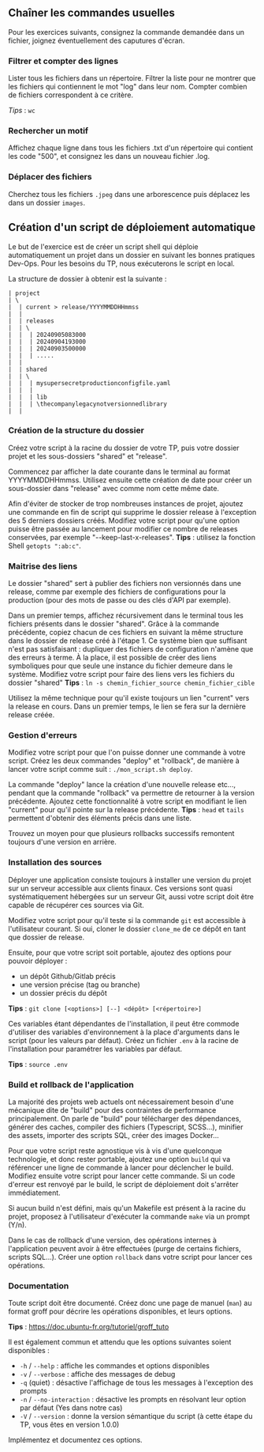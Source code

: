 ## Chaîner les commandes usuelles

Pour les exercices suivants, consignez la commande demandée dans un fichier, joignez éventuellement des caputures d'écran.

### Filtrer et compter des lignes

Lister tous les fichiers dans un répertoire.
Filtrer la liste pour ne montrer que les fichiers qui contiennent le mot "log" dans leur nom.
Compter combien de fichiers correspondent à ce critère.

_Tips_ : ```wc```

### Rechercher un motif

Affichez chaque ligne dans tous les fichiers .txt d'un répertoire qui contient les code "500", et consignez les dans un nouveau fichier .log.

### Déplacer des fichiers

Cherchez tous les fichiers ```.jpeg``` dans une arborescence puis déplacez les dans un dossier ```images```.

## Création d'un script de déploiement automatique

Le but de l'exercice est de créer un script shell qui déploie automatiquement un projet dans un dossier en suivant les bonnes pratiques Dev-Ops.
Pour les besoins du TP, nous exécuterons le script en local.

La structure de dossier à obtenir est la suivante :
```
| project
| \
|  | current > release/YYYYMMDDHHmmss
|  |
|  | releases
|  | \
|  |  | 20240905083000
|  |  | 20240904193000
|  |  | 20240903500000
|  |  | .....
|  |
|  | shared
|  | \
|  |  | mysupersecretproductionconfigfile.yaml
|  |  |
|  |  | lib
|  |  | \thecompanylegacynotversionnedlibrary
|  |
```

### Création de la structure du dossier

Créez votre script à la racine du dossier de votre TP, puis votre dossier projet et les sous-dossiers "shared" et "release".

Commencez par afficher la date courante dans le terminal au format YYYYMMDDHHmmss.
Utilisez ensuite cette création de date pour créer un sous-dossier dans "release" avec comme nom cette même date.

Afin d'éviter de stocker de trop nombreuses instances de projet, ajoutez une commande en fin de script qui supprime le dossier release à l'exception des 5 derniers dossiers créés. Modifiez votre script pour qu'une option puisse être passée au lancement pour modifier ce nombre de releases conservées, par exemple "--keep-last-x-releases".
__Tips__ : utilisez la fonction Shell `getopts ":ab:c"`.

### Maitrise des liens

Le dossier "shared" sert à publier des fichiers non versionnés dans une release, comme par exemple des fichiers de configurations pour la production (pour des mots de passe ou des clés d'API par exemple).

Dans un premier temps, affichez récursivement dans le terminal tous les fichiers présents dans le dossier "shared".
Grâce à la commande précédente, copiez chacun de ces fichiers en suivant la même structure dans le dossier de release créé à l'étape 1.
Ce système bien que suffisant n'est pas satisfaisant : dupliquer des fichiers de configuration n'amène que des erreurs à terme. À la place, il est possible de créer des liens symboliques pour que seule une instance du fichier demeure dans le système. Modifiez votre script pour faire des liens vers les fichiers du dossier "shared"
__Tips__ : `ln -s chemin_fichier_source chemin_fichier_cible`

Utilisez la même technique pour qu'il existe toujours un lien "current" vers la release en cours.
Dans un premier temps, le lien se fera sur la dernière release créée.

### Gestion d'erreurs

Modifiez votre script pour que l'on puisse donner une commande à votre script.
Créez les deux commandes "deploy" et "rollback", de manière à lancer votre script comme suit : `./mon_script.sh deploy`.

La commande "deploy" lance la création d'une nouvelle release etc..., pendant que la commande "rollback" va permettre de retourner à la version précédente.
Ajoutez cette fonctionnalité à votre script en modifiant le lien "current" pour qu'il pointe sur la release précédente.
__Tips__ : `head` et `tails` permettent d'obtenir des éléments précis dans une liste.

Trouvez un moyen pour que plusieurs rollbacks successifs remontent toujours d'une version en arrière.

### Installation des sources

Déployer une application consiste toujours à installer une version du projet sur un serveur accessible aux clients finaux.
Ces versions sont quasi systématiquement hébergées sur un serveur Git, aussi votre script doit être capable de récupérer ces sources via Git.

Modifiez votre script pour qu'il teste si la commande `git` est accessible à l'utilisateur courant. Si oui, cloner le dossier `clone_me` de ce dépôt en tant que dossier de release.

Ensuite, pour que votre script soit portable, ajoutez des options pour pouvoir déployer :
 - un dépôt Github/Gitlab précis
 - une version précise (tag ou branche)
 - un dossier précis du dépôt

__Tips__ : `git clone [<options>] [--] <dépôt> [<répertoire>]`

Ces variables étant dépendantes de l'installation, il peut être commode d'utiliser des variables d'environnement à la place d'arguments dans le script (pour les valeurs par défaut).
Créez un fichier `.env` à la racine de l'installation pour paramétrer les variables par défaut.

__Tips__ : `source .env`

### Build et rollback de l'application

La majorité des projets web actuels ont nécessairement besoin d'une mécanique dite de "build" pour des contraintes de performance principalement.
On parle de "build" pour télécharger des dépendances, générer des caches, compiler des fichiers (Typescript, SCSS...), minifier des assets, importer des scripts SQL, créer des images Docker...

Pour que votre script reste agnostique vis à vis d'une quelconque technologie, et donc rester portable, ajoutez une option `build` qui va référencer une ligne de commande à lancer pour déclencher le build.
Modifiez ensuite votre script pour lancer cette commande. Si un code d'erreur est renvoyé par le build, le script de déploiement doit s'arrêter immédiatement.

Si aucun build n'est défini, mais qu'un Makefile est présent à la racine du projet, proposez à l'utilisateur d'exécuter la commande `make` via un prompt (Y/n).

Dans le cas de rollback d'une version, des opérations internes à l'application peuvent avoir à être effectuées (purge de certains fichiers, scripts SQL...). Créer une option `rollback` dans votre script pour lancer ces opérations.

### Documentation

Toute script doit être documenté.
Créez donc une page de manuel (`man`) au format groff pour décrire les opérations disponibles, et leurs options.

__Tips__ : https://doc.ubuntu-fr.org/tutoriel/groff_tuto

Il est également commun et attendu que les options suivantes soient disponibles :
 - `-h` / `--help` : affiche les commandes et options disponibles
 - `-v` / `--verbose` : affiche des messages de debug
 - `-q` (quiet) : désactive l'affichage de tous les messages à l'exception des prompts
 - `-n` / `--no-interaction` : désactive les prompts en résolvant leur option par défaut (Yes dans notre cas)
 - `-V` / `--version` : donne la version sémantique du script (à cette étape du TP, vous êtes en version 1.0.0)

Implémentez et documentez ces options.
